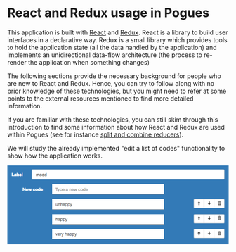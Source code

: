 # React and Redux usage in Pogues

This application is built with [React](https://facebook.github.io/react/) and [Redux](https://github.com/reactjs/redux). React is a library to build user interfaces in a declarative way. Redux is a small library which provides tools to hold the application state (all the data handled by the application) and implements an unidirectional data-flow architecture (the process to re-render the application when something changes)

The following sections provide the necessary background for people who are new to React and Redux. Hence, you can try to follow along with no prior knowledge of these technologies, but you might need to refer at some points to the external resources mentioned to find more detailed information.

If you are familiar with these technologies, you can still skim through this introduction to find some information about how React and Redux are used within Pogues (see for instance [split and combine reducers](/react-redux/reducers-split-combine.md)).

We will study the already implemented "edit a list of codes" functionality to show how the application works.

![Code list edition](../../../img/code-list-editor.png "Code list edition")

